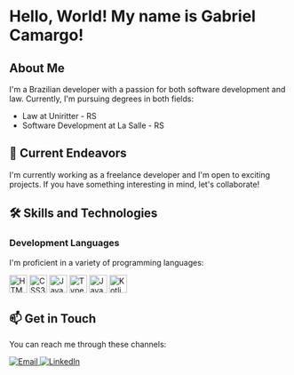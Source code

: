# Hello, World! My name is Gabriel Camargo!

## About Me
I'm a Brazilian developer with a passion for both software development and law. Currently, I'm pursuing degrees in both fields:
- Law at Uniritter - RS
- Software Development at La Salle - RS

## 🚀 Current Endeavors
I'm currently working as a freelance developer and I'm open to exciting projects. If you have something interesting in mind, let's collaborate!


## 🛠️ Skills and Technologies
### Development Languages
I'm proficient in a variety of programming languages:

<p align="start">
  <img src="https://cdn.jsdelivr.net/gh/devicons/devicon/icons/html5/html5-plain-wordmark.svg" height="32px" alt="HTML5" />
  <img src="https://cdn.jsdelivr.net/gh/devicons/devicon/icons/css3/css3-plain-wordmark.svg" height="32px" alt="CSS3" />
  <img src="https://cdn.jsdelivr.net/gh/devicons/devicon/icons/javascript/javascript-original.svg" height="32px" alt="JavaScript" />
  <img src="https://cdn.jsdelivr.net/gh/devicons/devicon/icons/typescript/typescript-original.svg" height="32px" alt="TypeScript" />
  <img src="https://cdn.jsdelivr.net/gh/devicons/devicon/icons/java/java-original-wordmark.svg" height="32px" alt="Java" />
  <img src="https://cdn.jsdelivr.net/gh/devicons/devicon/icons/kotlin/kotlin-original.svg" height="32px" alt="Kotlin" />
</p>


## 📫 Get in Touch
<p align="start">
  You can reach me through these channels:
  <div> 

  <a href="mailto:gabriel.camargoadv@gmail.com">
    <img src="https://img.shields.io/badge/-Gmail-%23333?style=for-the-badge&logo=gmail&logoColor=white" alt="Email">
  </a>
  <a href="https://www.linkedin.com/in/gabriel-camargo-adv/">
    <img src="https://img.shields.io/badge/-LinkedIn-%230077B5?style=for-the-badge&logo=linkedin&logoColor=white" alt="LinkedIn">
  </a> 
 
</div>
</p>
